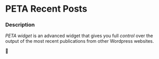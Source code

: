 # PETA Recent Posts


### Description
_PETA_ *widget* is an advanced widget that gives you full _control_ over the output of the most recent publications from other Wordpress websites.

:tada:
